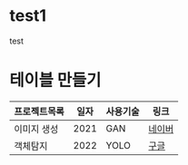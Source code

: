 # test1
 test

 # 테이블 만들기

프로젝트목록 | 일자 | 사용기술 | 링크
------------|------|-------|-----|
이미지 생성 | 2021 | GAN | [네이버](https://www.naver.com/)
객체탐지 | 2022 | YOLO | [구글](https://www.google.com)

